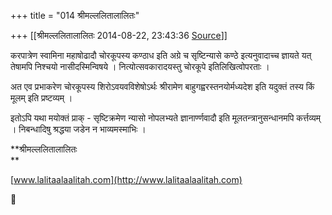 +++
title = "014 श्रीमल्ललितालालितः"

+++
[[श्रीमल्ललितालालितः	2014-08-22, 23:43:36 [Source](https://groups.google.com/g/samskrita/c/mxJVQ5FLb4s)]]



करपात्रेण स्वामिना महाषोढादौ चोरकूपस्य कण्ठाध इति अग्रे च सृष्टिन्यासे कण्ठे इत्यनुवादाच्च ज्ञायते यत् तेषामपि निश्चयो नासीदस्मिन्विषये । नित्योत्सवकारादयस्तु चोरकूपे इतिलिखित्वोपरताः ।  

अत एव प्रभाकरेण चोरकूपस्य शिरोऽवयवविशेषोऽर्थः श्रीरामेण बाहुगह्वरस्तनयोर्मध्यदेश इति यदुक्तं तस्य किं मूलम् इति प्रष्टव्यम् ।  
  

इतोऽपि यथा मयोक्तं प्राक् - सृष्टिक्रमेण न्यासो नोपलभ्यते ज्ञानार्ण्णवादौ इति मूलतन्त्रानुसन्धानमपि कर्त्तव्यम् । निबन्धादिषु श्रद्धया जडेन न भाव्यमस्माभिः ।  

  

**श्रीमल्ललितालालितः  
**

[www.lalitaalaalitah.com](http://www.lalitaalaalitah.com)



